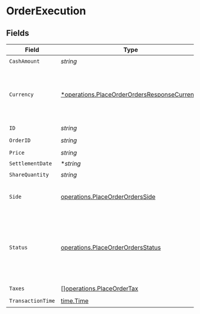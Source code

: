 # OrderExecution


## Fields

| Field                                                                                                       | Type                                                                                                        | Required                                                                                                    | Description                                                                                                 |
| ----------------------------------------------------------------------------------------------------------- | ----------------------------------------------------------------------------------------------------------- | ----------------------------------------------------------------------------------------------------------- | ----------------------------------------------------------------------------------------------------------- |
| `CashAmount`                                                                                                | *string*                                                                                                    | :heavy_check_mark:                                                                                          | N/A                                                                                                         |
| `Currency`                                                                                                  | [*operations.PlaceOrderOrdersResponseCurrency](../../models/operations/placeorderordersresponsecurrency.md) | :heavy_minus_sign:                                                                                          | Alphabetic three-letter [ISO 4217](https://en.wikipedia.org/wiki/ISO_4217) currency code.<br/>* EUR - Euro  |
| `ID`                                                                                                        | *string*                                                                                                    | :heavy_check_mark:                                                                                          | N/A                                                                                                         |
| `OrderID`                                                                                                   | *string*                                                                                                    | :heavy_check_mark:                                                                                          | N/A                                                                                                         |
| `Price`                                                                                                     | *string*                                                                                                    | :heavy_check_mark:                                                                                          | N/A                                                                                                         |
| `SettlementDate`                                                                                            | **string*                                                                                                   | :heavy_minus_sign:                                                                                          | N/A                                                                                                         |
| `ShareQuantity`                                                                                             | *string*                                                                                                    | :heavy_check_mark:                                                                                          | N/A                                                                                                         |
| `Side`                                                                                                      | [operations.PlaceOrderOrdersSide](../../models/operations/placeorderordersside.md)                          | :heavy_check_mark:                                                                                          | Side of the execution.<br/>* BUY - <br/>* SELL -                                                            |
| `Status`                                                                                                    | [operations.PlaceOrderOrdersStatus](../../models/operations/placeorderordersstatus.md)                      | :heavy_check_mark:                                                                                          | Execution status of the Execution.<br/>* FILLED - <br/>* SETTLED - <br/>* CANCELLED -                       |
| `Taxes`                                                                                                     | [][operations.PlaceOrderTax](../../models/operations/placeordertax.md)                                      | :heavy_check_mark:                                                                                          | N/A                                                                                                         |
| `TransactionTime`                                                                                           | [time.Time](https://pkg.go.dev/time#Time)                                                                   | :heavy_check_mark:                                                                                          | N/A                                                                                                         |